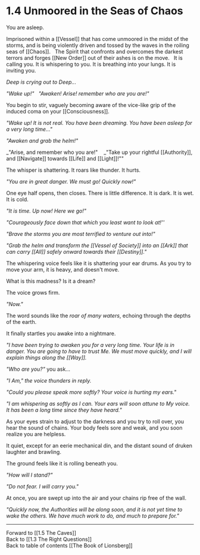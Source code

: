 # 1.4 Unmoored in the Seas of Chaos
You are asleep.

Imprisoned within a [[Vessel]] that has come unmoored in the midst of the storms, and is being violently driven and tossed by the waves in the roiling seas of [[Chaos]]. 
 
The Spirit that confronts and overcomes the darkest terrors and forges [[New Order]] out of their ashes is on the move. 
 
It is calling you. It is whispering to you. It is breathing into your lungs. It is inviting you. 

_Deep is crying out to Deep..._     

_"Wake up!"_
 
_"Awaken! Arise! remember who are you are!"_

You begin to stir, vaguely becoming aware of the vice-like grip of the induced coma on your [[Consciousness]].

_"Wake up! It is not real. You have been dreaming. You have been asleep for a very long time..."_

_"Awaken and grab the helm!"_ 

_"Arise, and remember who you are!"
  
_"Take up your rightful [[Authority]], and [[Navigate]] towards [[Life]] and [[Light]]!"" 

The whisper is shattering. It roars like thunder. It hurts. 

_"You are in great danger. We must go! Quickly now!"_

One eye half opens, then closes. There is little difference. It is dark. It is wet. It is cold. 

_"It is time. Up now! Here we go!"_

_"Courageously face down that which you least want to look at!''_

_"Brave the storms you are most terrified to venture out into!"_

_"Grab the helm and transform the [[Vessel of Society]] into an [[Ark]] that can carry [[All]] safely onward towards their [[Destiny]]."_

The whispering voice feels like it is shattering your ear drums. As you try to move your arm, it is heavy, and doesn't move. 

What is this madness? Is it a dream? 

The voice grows firm. 

_"Now."_

The word sounds like the _roar of many waters_, echoing through the depths of the earth. 

It finally startles you awake into a nightmare. 

_"I have been trying to awaken you for a very long time. Your life is in danger. You are going to have to trust Me. We must move quickly, and I will explain things along the [[Way]]._

_"Who are you?"_ you ask...

_"I Am," the voice thunders in reply._

_"Could you please speak more softly? Your voice is hurting my ears."_

_"I am whispering as softly as I can. Your ears will soon attune to My voice. It has been a long time since they have heard."_

As your eyes strain to adjust to the darkness and you try to roll over, you hear the sound of chains. Your body feels sore and weak, and you soon realize you are helpless. 

It quiet, except for an eerie mechanical din, and the distant sound of druken laughter and brawling. 

The ground feels like it is rolling beneath you. 

_"How will I stand?"_

_"Do not fear. I will carry you."_

At once, you are swept up into the air and your chains rip free of the wall.

_"Quickly now, the Authorities will be along soon, and it is not yet time to wake the others. We have much work to do, and much to prepare for."_

___

Forward to [[1.5 The Caves]]  
Back to [[1.3 The Right Questions]]  
Back to table of contents [[The Book of Lionsberg]]  


